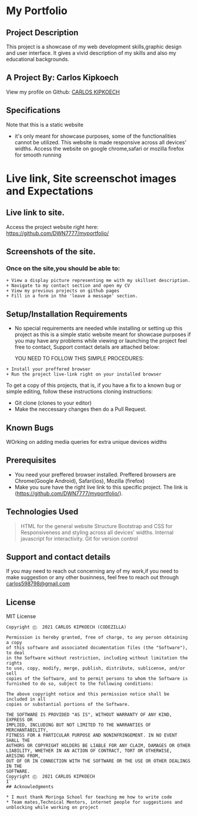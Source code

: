 # My Portfolio

## Project Description
This project is a showcase of my web development skills,graphic design and user interface. It gives a vivid description of my skills and also my educational
backgrounds.

## A Project By: Carlos Kipkoech
 View my profile on Github: [CARLOS KIPKOECH](https://github.com/DWN7777/)

## Specifications
Note that this is a static website
 - it's only meant for showcase purposes, some of the functionalities cannot be utilized.
This website is made responsive across all devices' widths.
Access the website on google chrome,safari or mozilla firefox for smooth running 


# Live link, Site screenschot images and Expectations
##  Live link to site.
Access the project website right here: https://github.com/DWN7777/myportfolio/

##  Screenshots of the site.


### Once on the site,you should be able to:
```
+ View a display picture representing me with my skillset description.
+ Navigate to my contact section and open my CV 
+ View my previous projects on github pages
+ Fill in a form in the 'leave a message' section.

```


## Setup/Installation Requirements
* No special requirements are needed while installing or setting up this project as this is a simple static website meant for showcase purposes
if you may have any problems while viewing or launching the project feel free to contact, Support contact details are attached below:

   YOU NEED TO FOLLOW THIS SIMPLE PROCEDURES:
```
+ Install your preffered browser
+ Run the project live-link right on your installed browser

```
To get a copy of this projects, that is, if you have a fix to a known bug or simple editing, follow these instructions cloning instructions:

+ Git clone (clones to your editor)
+ Make the neccessary changes then do a Pull Request.

## Known Bugs
WOrking on adding media queries for extra unique devices widths 

## Prerequisites
- You need your preffered browser installed. Preffered browsers are Chrome(Google Android), Safari(ios), Mozilla (firefox)
- Make you sure have the right live link to this specific project. The link is (https://github.com/DWN7777/myportfolio/).

## Technologies Used
> HTML for the general website Structure 
> Bootstrap and CSS for Responsiveness and styling across all devices' widths.
> Internal javascript for interactivity. Git  for version control

## Support and contact details
If you may need to reach out concerning any of my work,if you need to make suggestion or any other businness, feel free to reach out through 
carlos598798@gmail.com

## License
MIT License
```
Copyright Ⓒ  2021 CARLOS KIPKOECH (CODEZILLA)

Permission is hereby granted, free of charge, to any person obtaining a copy
of this software and associated documentation files (the "Software"), to deal
in the Software without restriction, including without limitation the rights
to use, copy, modify, merge, publish, distribute, sublicense, and/or sell
copies of the Software, and to permit persons to whom the Software is
furnished to do so, subject to the following conditions:

The above copyright notice and this permission notice shall be included in all
copies or substantial portions of the Software.

THE SOFTWARE IS PROVIDED "AS IS", WITHOUT WARRANTY OF ANY KIND, EXPRESS OR
IMPLIED, INCLUDING BUT NOT LIMITED TO THE WARRANTIES OF MERCHANTABILITY,
FITNESS FOR A PARTICULAR PURPOSE AND NONINFRINGEMENT. IN NO EVENT SHALL THE
AUTHORS OR COPYRIGHT HOLDERS BE LIABLE FOR ANY CLAIM, DAMAGES OR OTHER
LIABILITY, WHETHER IN AN ACTION OF CONTRACT, TORT OR OTHERWISE, ARISING FROM,
OUT OF OR IN CONNECTION WITH THE SOFTWARE OR THE USE OR OTHER DEALINGS IN THE
SOFTWARE.
Copyright Ⓒ  2021 CARLOS KIPKOECH
I```
## Acknowledgments

* I must thank Moringa School for teaching me how to write code 
* Team mates,Technical Mentors, internet people for suggestions and unblocking while working on project
